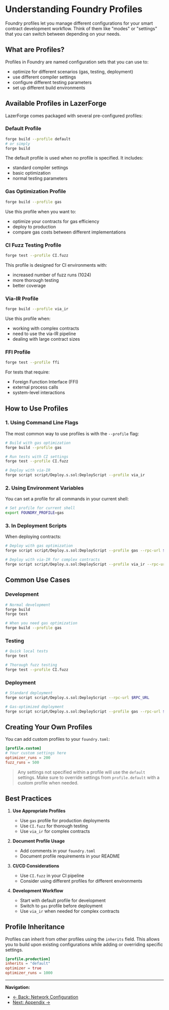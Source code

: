 # Understanding Foundry Profiles

Foundry profiles let you manage different configurations for your smart contract development workflow. Think of them like "modes" or "settings" that you can switch between depending on your needs.

## What are Profiles?

Profiles in Foundry are named configuration sets that you can use to:

- optimize for different scenarios (gas, testing, deployment)
- use different compiler settings
- configure different testing parameters
- set up different build environments

## Available Profiles in LazerForge

LazerForge comes packaged with several pre-configured profiles:

### Default Profile

```bash
forge build --profile default
# or simply
forge build
```

The default profile is used when no profile is specified. It includes:

- standard compiler settings
- basic optimization
- normal testing parameters

### Gas Optimization Profile

```bash
forge build --profile gas
```

Use this profile when you want to:

- optimize your contracts for gas efficiency
- deploy to production
- compare gas costs between different implementations

### CI Fuzz Testing Profile

```bash
forge test --profile CI.fuzz
```

This profile is designed for CI environments with:

- increased number of fuzz runs (1024)
- more thorough testing
- better coverage

### Via-IR Profile

```bash
forge build --profile via_ir
```

Use this profile when:

- working with complex contracts
- need to use the via-IR pipeline
- dealing with large contract sizes

### FFI Profile

```bash
forge test --profile ffi
```

For tests that require:

- Foreign Function Interface (FFI)
- external process calls
- system-level interactions

## How to Use Profiles

### 1. Using Command Line Flags

The most common way to use profiles is with the `--profile` flag:

```bash
# Build with gas optimization
forge build --profile gas

# Run tests with CI settings
forge test --profile CI.fuzz

# Deploy with via-IR
forge script script/Deploy.s.sol:DeployScript --profile via_ir
```

### 2. Using Environment Variables

You can set a profile for all commands in your current shell:

```bash
# Set profile for current shell
export FOUNDRY_PROFILE=gas
```

### 3. In Deployment Scripts

When deploying contracts:

```bash
# Deploy with gas optimization
forge script script/Deploy.s.sol:DeployScript --profile gas --rpc-url $RPC_URL

# Deploy with via-IR for complex contracts
forge script script/Deploy.s.sol:DeployScript --profile via_ir --rpc-url $RPC_URL
```

## Common Use Cases

### Development

```bash
# Normal development
forge build
forge test

# When you need gas optimization
forge build --profile gas
```

### Testing

```bash
# Quick local tests
forge test

# Thorough fuzz testing
forge test --profile CI.fuzz
```

### Deployment

```bash
# Standard deployment
forge script script/Deploy.s.sol:DeployScript --rpc-url $RPC_URL

# Gas-optimized deployment
forge script script/Deploy.s.sol:DeployScript --profile gas --rpc-url $RPC_URL
```

## Creating Your Own Profiles

You can add custom profiles to your `foundry.toml`:

```toml
[profile.custom]
# Your custom settings here
optimizer_runs = 200
fuzz_runs = 500
```

> Any settings not specified within a profile will use the `default` settings. Make sure to override settings from `profile.default` with a custom profile when needed.

## Best Practices

1. **Use Appropriate Profiles**

   - Use `gas` profile for production deployments
   - Use `CI.fuzz` for thorough testing
   - Use `via_ir` for complex contracts

2. **Document Profile Usage**

   - Add comments in your `foundry.toml`
   - Document profile requirements in your README

3. **CI/CD Considerations**

   - Use `CI.fuzz` in your CI pipeline
   - Consider using different profiles for different environments

4. **Development Workflow**
   - Start with default profile for development
   - Switch to `gas` profile before deployment
   - Use `via_ir` when needed for complex contracts

## Profile Inheritance

Profiles can inherit from other profiles using the `inherits` field. This allows you to build upon existing configurations while adding or overriding specific settings.

```toml
[profile.production]
inherits = "default"
optimizer = true
optimizer_runs = 1000
```

---

**Navigation:**

- [← Back: Network Configuration](networks.md)
- [Next: Appendix →](Appendix.md)
